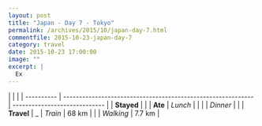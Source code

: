 ```yaml
---
layout: post
title: "Japan - Day 7 - Tokyo"
permalink: /archives/2015/10/japan-day-7.html
commentfile: 2015-10-23-japan-day-7
category: travel
date: 2015-10-23 17:00:00
image: ""
excerpt: |
  Ex
---
```


|            |                                                              |
| ---------- | ------------------------------------------------------------ | ----------------------------- |
| **Stayed** | []() |
| **Ate**    | _Lunch_                                                      |           |
|            | _Dinner_                                                     | |
| **Travel** | _            | _Train_                                                      | 68 km                         |
|            | _Walking_                                                    | 7.7 km                        |
